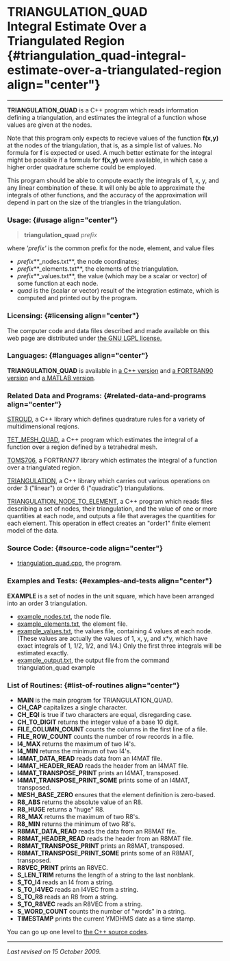 TRIANGULATION\_QUAD\
Integral Estimate Over a Triangulated Region {#triangulation_quad-integral-estimate-over-a-triangulated-region align="center"}
============================================

------------------------------------------------------------------------

**TRIANGULATION\_QUAD** is a C++ program which reads information
defining a triangulation, and estimates the integral of a function whose
values are given at the nodes.

Note that this program only expects to recieve values of the function
**f(x,y)** at the nodes of the triangulation, that is, as a simple list
of values. No formula for **f** is expected or used. A much better
estimate for the integral might be possible if a formula for **f(x,y)**
were available, in which case a higher order quadrature scheme could be
employed.

This program should be able to compute exactly the integrals of 1, x, y,
and any linear combination of these. It will only be able to approximate
the integrals of other functions, and the accuracy of the approximation
will depend in part on the size of the triangles in the triangulation.

### Usage: {#usage align="center"}

> **triangulation\_quad** *prefix*

where *'prefix'* is the common prefix for the node, element, and value
files

-   *prefix***\_nodes.txt**, the node coordinates;
-   *prefix***\_elements.txt**, the elements of the triangulation.
-   *prefix***\_values.txt**, the value (which may be a scalar or
    vector) of some function at each node.
-   *quad* is the (scalar or vector) result of the integration estimate,
    which is computed and printed out by the program.

### Licensing: {#licensing align="center"}

The computer code and data files described and made available on this
web page are distributed under [the GNU LGPL
license.](../../txt/gnu_lgpl.txt)

### Languages: {#languages align="center"}

**TRIANGULATION\_QUAD** is available in [a C++
version](../../cpp_src/triangulation_quad/triangulation_quad.html) and
[a FORTRAN90
version](../../f_src/triangulation_quad/triangulation_quad.html) and [a
MATLAB version](../../m_src/triangulation_quad/triangulation_quad.html).

### Related Data and Programs: {#related-data-and-programs align="center"}

[STROUD](../../cpp_src/stroud/stroud.html), a C++ library which defines
quadrature rules for a variety of multidimensional reqions.

[TET\_MESH\_QUAD](../../cpp_src/tet_mesh_quad/tet_mesh_quad.html), a C++
program which estimates the integral of a function over a region defined
by a tetrahedral mesh.

[TOMS706](../../f77_src/toms706/toms706.html), a FORTRAN77 library which
estimates the integral of a function over a triangulated region.

[TRIANGULATION](../../cpp_src/triangulation/triangulation.html), a C++
library which carries out various operations on order 3 ("linear") or
order 6 ("quadratic") triangulations.

[TRIANGULATION\_NODE\_TO\_ELEMENT](../../cpp_src/triangulation_node_to_element/triangulation_node_to_element.html),
a C++ program which reads files describing a set of nodes, their
triangulation, and the value of one or more quantities at each node, and
outputs a file that averages the quantities for each element. This
operation in effect creates an "order1" finite element model of the
data.

### Source Code: {#source-code align="center"}

-   [triangulation\_quad.cpp](triangulation_quad.cpp), the program.

### Examples and Tests: {#examples-and-tests align="center"}

**EXAMPLE** is a set of nodes in the unit square, which have been
arranged into an order 3 triangulation.

-   [example\_nodes.txt](example_nodes.txt), the node file.
-   [example\_elements.txt](example_elements.txt), the element file.
-   [example\_values.txt](example_values.txt), the values file,
    containing 4 values at each node. (These values are actually the
    values of 1, x, y, and x\*y, which have exact integrals of 1, 1/2,
    1/2, and 1/4.) Only the first three integrals will be estimated
    exactly.
-   [example\_output.txt](example_output.txt), the output file from the
    command\
    triangulation\_quad example

### List of Routines: {#list-of-routines align="center"}

-   **MAIN** is the main program for TRIANGULATION\_QUAD.
-   **CH\_CAP** capitalizes a single character.
-   **CH\_EQI** is true if two characters are equal, disregarding case.
-   **CH\_TO\_DIGIT** returns the integer value of a base 10 digit.
-   **FILE\_COLUMN\_COUNT** counts the columns in the first line of a
    file.
-   **FILE\_ROW\_COUNT** counts the number of row records in a file.
-   **I4\_MAX** returns the maximum of two I4's.
-   **I4\_MIN** returns the minimum of two I4's.
-   **I4MAT\_DATA\_READ** reads data from an I4MAT file.
-   **I4MAT\_HEADER\_READ** reads the header from an I4MAT file.
-   **I4MAT\_TRANSPOSE\_PRINT** prints an I4MAT, transposed.
-   **I4MAT\_TRANSPOSE\_PRINT\_SOME** prints some of an I4MAT,
    transposed.
-   **MESH\_BASE\_ZERO** ensures that the element definition is
    zero-based.
-   **R8\_ABS** returns the absolute value of an R8.
-   **R8\_HUGE** returns a "huge" R8.
-   **R8\_MAX** returns the maximum of two R8's.
-   **R8\_MIN** returns the minimum of two R8's.
-   **R8MAT\_DATA\_READ** reads the data from an R8MAT file.
-   **R8MAT\_HEADER\_READ** reads the header from an R8MAT file.
-   **R8MAT\_TRANSPOSE\_PRINT** prints an R8MAT, transposed.
-   **R8MAT\_TRANSPOSE\_PRINT\_SOME** prints some of an R8MAT,
    transposed.
-   **R8VEC\_PRINT** prints an R8VEC.
-   **S\_LEN\_TRIM** returns the length of a string to the last
    nonblank.
-   **S\_TO\_I4** reads an I4 from a string.
-   **S\_TO\_I4VEC** reads an I4VEC from a string.
-   **S\_TO\_R8** reads an R8 from a string.
-   **S\_TO\_R8VEC** reads an R8VEC from a string.
-   **S\_WORD\_COUNT** counts the number of "words" in a string.
-   **TIMESTAMP** prints the current YMDHMS date as a time stamp.

You can go up one level to [the C++ source codes](../cpp_src.html).

------------------------------------------------------------------------

*Last revised on 15 October 2009.*
